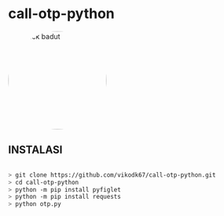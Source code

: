 # call-otp-python
<img style="border-top-left-radius: 50% 50%;border-top-right-radius: 50% 50%;border-bottom-right-radius: 50% 50%;border-bottom-left-radius: 50% 50%;" src="https://cdn.idntimes.com/content-images/community/2021/08/8-abb0d11d727639ccded100cff036c9eb-7762f39cdfc52d3736c35b208fe93cb5.jpg" alt="patrick badut" width="200" height="200"></img>
## INSTALASI 

```bash

> git clone https://github.com/vikodk67/call-otp-python.git
> cd call-otp-python
> python -m pip install pyfiglet
> python -m pip install requests
> python otp.py
```
